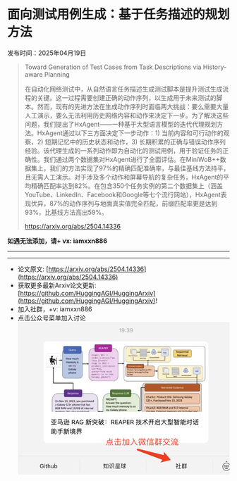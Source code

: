 # 面向测试用例生成：基于任务描述的规划方法
发布时间：2025年04月19日


> Toward Generation of Test Cases from Task Descriptions via History-aware Planning
>
> 在自动化网络测试中，从自然语言任务描述生成测试脚本是提升测试生成流程的关键。这一过程需要创建正确的动作序列，以生成用于未来测试的脚本。然而，现有的先进方法在生成动作序列时面临两大挑战：要么需要大量人工演示，要么无法利用历史网络内容和动作来决定下一步。为了解决这些问题，我们提出了HxAgent——一种基于大型语言模型的迭代代理规划方法。HxAgent通过以下三方面决定下一步动作：1) 当前内容和可行动作的观察，2) 短期记忆中的历史状态和动作，3) 长期积累的正确与错误动作序列经验。该代理生成的一系列动作即为自动化的测试用例，用于验证任务的正确性。我们通过两个数据集对HxAgent进行了全面评估。在MiniWoB++数据集上，我们的方法实现了97%的精确匹配准确率，与最佳基线方法持平，且无需人工演示。对于涉及多个动作和屏幕导航的复杂任务，HxAgent的平均精确匹配率达到82%。在包含350个任务实例的第二个数据集上（涵盖YouTube、LinkedIn、Facebook和Google等七个流行网站），HxAgent表现优异，87%的动作序列与地面真实值完全匹配，前缀匹配率更是达到93%，比基线方法高出59%。
>
> https://arxiv.org/abs/2504.14336

**如遇无法添加，请+ vx: iamxxn886**
<hr />


<hr />

- 论文原文: [https://arxiv.org/abs/2504.14336](https://arxiv.org/abs/2504.14336)
- 获取更多最新Arxiv论文更新: [https://github.com/HuggingAGI/HuggingArxiv](https://github.com/HuggingAGI/HuggingArxiv)!
- 加入社群，+v: iamxxn886
- 点击公众号菜单加入讨论
![](https://raw.githubusercontent.com/HuggingAGI/wx_assets/main/2024/07/31/1722434818326-94339e92-22f1-4472-9d27-fed232f70b5d.jpeg)